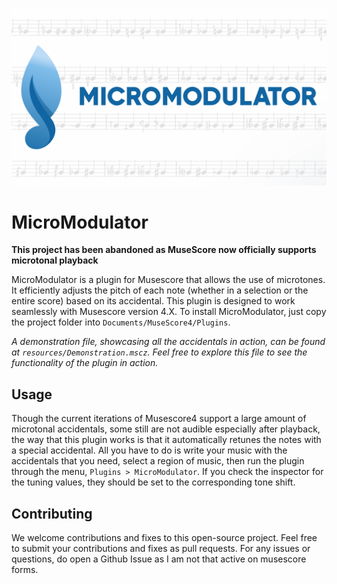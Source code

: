 ![logo](resources/Banner.png)

# MicroModulator
**This project has been abandoned as MuseScore now officially supports microtonal playback**

MicroModulator is a plugin for Musescore that allows the use of microtones. It efficiently adjusts the pitch of each note (whether in a selection or the entire score) based on its accidental. This plugin is designed to work seamlessly with Musescore version 4.X. To install MicroModulator, just copy the project folder into `Documents/MuseScore4/Plugins`.

_A demonstration file, showcasing all the accidentals in action, can be found at `resources/Demonstration.mscz`. Feel free to explore this file to see the functionality of the plugin in action._

## Usage
Though the current iterations of Musescore4 support a large amount of microtonal accidentals, some still are not audible especially after playback, the way that this plugin works is that it automatically retunes the notes with a special accidental. All you have to do is write your music with the accidentals that you need, select a region of music, then run the plugin through the menu, `Plugins > MicroModulator`. If you check the inspector for the tuning values, they should be set to the corresponding tone shift. 

## Contributing
We welcome contributions and fixes to this open-source project. Feel free to submit your contributions and fixes as pull requests. For any issues or questions, do open a Github Issue as I am not that active on musescore forms.
